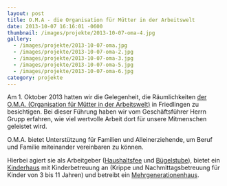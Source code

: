 ```yaml
---
layout: post
title: O.M.A - die Organisation für Mütter in der Arbeitswelt
date: 2013-10-07 16:16:01 -0600
thumbnail: /images/projekte/2013-10-07-oma-4.jpg
gallery:
  - /images/projekte/2013-10-07-oma.jpg
  - /images/projekte/2013-10-07-oma-2.jpg
  - /images/projekte/2013-10-07-oma-3.jpg
  - /images/projekte/2013-10-07-oma-5.jpg
  - /images/projekte/2013-10-07-oma-6.jpg
category: projekte
---
```


Am 1. Oktober 2013 hatten wir die Gelegenheit, die Räumlichkeiten [der O.M.A. (Organisation für Mütter in der Arbeitswelt)](http://www.oma-weil.de/index.php) in Friedlingen zu besichtigen. Bei dieser Führung haben wir vom Geschäftsführer Herrn Grupp erfahren, wie viel wertvolle Arbeit dort für unsere Mitmenschen geleistet wird.

O.M.A. bietet Unterstützung für Familien und Alleinerziehende, um Beruf und Familie miteinander vereinbaren zu können.

Hierbei agiert sie als Arbeitgeber ([Haushaltsfee](http://www.oma-weil.de/dla/fee.php) und [Bügelstube](http://www.oma-weil.de/dla/iron.php)), bietet ein [Kinderhaus](http://www.oma-weil.de/dla/kids.php) mit Kinderbetreuung an (Krippe und Nachmittagsbetreuung für Kinder von 3 bis 11 Jahren) und betreibt ein [Mehrgenerationenhaus](http://www.oma-weil.de/mgh/index.php).
